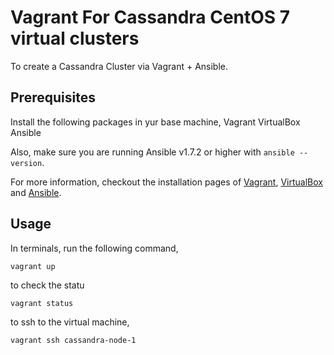 # Vagrant For Cassandra CentOS 7 virtual clusters

To  create a Cassandra Cluster via Vagrant + Ansible. 

## Prerequisites


Install  the following packages in yur base machine,
Vagrant
VirtualBox 
Ansible 


Also, make sure you are running Ansible v1.7.2 or higher with `ansible --version`.

For more information, checkout the installation pages of [Vagrant](https://docs.vagrantup.com/v2/installation/), [VirtualBox](https://www.virtualbox.org/wiki/Downloads) and [Ansible](http://docs.ansible.com/intro_installation.html).


## Usage


In terminals, run the following command,

```
vagrant up 
```

to check the statu 

```
vagrant status
```
to ssh to the virtual machine,

```
vagrant ssh cassandra-node-1
```


